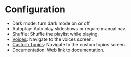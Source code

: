 # Configuration

* Dark mode: turn dark mode on or off
* Autoplay: Auto play slideshows or require manual nav.
* Shuffle: Shuffle the playlist while playing.
* [Voices](./docs/voices.md): Navigate to the voices screen.
* [Custom Topics](./docs/customTopics.md): Navigate to the custom topics screen.
* Documentation: Web link to documentation.
